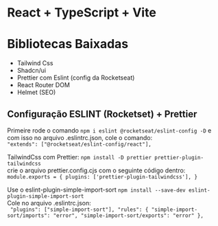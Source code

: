 # React + TypeScript + Vite

# Bibliotecas Baixadas
- Tailwind Css
- Shadcn/ui
- Prettier com Eslint (config da Rocketseat)
- React Router DOM 
- Helmet (SEO)

## Configuração ESLINT (Rocketset) + Prettier
 Primeire rode o comando `npm i eslint @rocketseat/eslint-config -D` e com isso no arquivo .eslintrc.json, cole o comando: <br>
 `"extends": ["@rocketseat/eslint-config/react"],`

 TailwindCss com Prettier: `npm install -D prettier prettier-plugin-tailwindcss`
 <br>
 crie o arquivo prettier.config.cjs com o seguinte código dentro: <br>
 `module.exports = {
  plugins: ['prettier-plugin-tailwindcss'],
}`

Use o eslint-plugin-simple-import-sort
`npm install --save-dev eslint-plugin-simple-import-sort`
<br>Cole no arquivo .eslintrc.json: <br>
` "plugins": ["simple-import-sort"],
  "rules": {
    "simple-import-sort/imports": "error",
    "simple-import-sort/exports": "error"
  },`